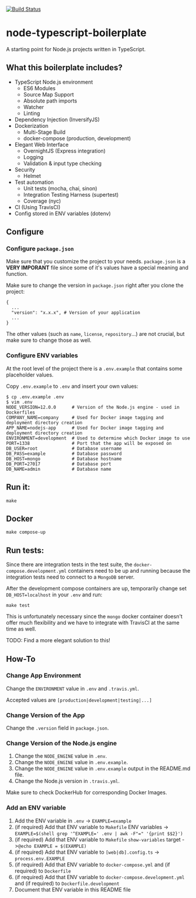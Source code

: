[![Build
Status](https://travis-ci.org/DusanDimitric/node-typescript-boilerplate.svg?branch=master)](https://travis-ci.org/DusanDimitric/node-typescript-boilerplate)

# node-typescript-boilerplate

A starting point for Node.js projects written in TypeScript.

## What this boilerplate includes?

* TypeScript Node.js environment
  - ES6 Modules
  - Source Map Support
  - Absolute path imports
  - Watcher
  - Linting
* Dependency Injection (InversifyJS)
* Dockerization
  - Multi-Stage Build
  - docker-compose (production, development)
* Elegant Web Interface
  - OvernightJS (Express integration)
  - Logging
  - Validation & input type checking
* Security
  - Helmet
* Test automation
  - Unit tests (mocha, chai, sinon)
  - Integration Testing Harness (supertest)
  - Coverage (nyc)
* CI (Using TravisCI)
* Config stored in ENV variables (dotenv)

## Configure

### Configure `package.json`

Make sure that you customize the project to your needs. `package.json` is a
**VERY IMPORANT** file since some of it's values have a special meaning and
function.

Make sure to change the version in `package.json` right after you clone the project:
```
{
  ...
  "version": "x.x.x", # Version of your application
  ...
}
```

The other values (such as `name`, `license`, `repository`...) are not crucial,
but make sure to change those as well.

### Configure ENV variables

At the root level of the project there is a `.env.example` that contains some
placeholder values.

Copy `.env.example` to `.env` and insert your own values:

```
$ cp .env.example .env
$ vim .env
NODE_VERSION=12.0.0      # Version of the Node.js engine - used in Dockerfiles
COMPANY_NAME=company     # Used for Docker image tagging and deployment directory creation
APP_NAME=nodejs-app      # Used for Docker image tagging and deployment directory creation
ENVIRONMENT=development  # Used to determine which Docker image to use
PORT=1338                # Port that the app will be exposed on
DB_USER=root             # Database username
DB_PASS=example          # Database password
DB_HOST=mongo            # Database hostname
DB_PORT=27017            # Database port
DB_NAME=admin            # Database name
```

## Run it:

```
make
```

## Docker

```
make compose-up
```

## Run tests:

Since there are integration tests in the test suite, the `docker-compose.development.yml`
containers need to be up and running because the integration tests need to
connect to a `MongoDB` server.

After the development compose containers are up, temporarily change set
`DB_HOST=localhost` in your `.env` and run:

```
make test
```

This is unfortunately necessary since the `mongo` docker container doesn't offer
much flexibility and we have to integrate with TravisCI at the same time as
well.

TODO: Find a more elegant solution to this!

## How-To

### Change App Environment

Change the `ENVIRONMENT` value in `.env` and `.travis.yml`.

Accepted values are `[production|development|testing|...]`

### Change Version of the App

Change the `.version` field in `package.json`.

### Change Version of the Node.js engine

1. Change the `NODE_ENGINE` value in `.env`.
2. Change the `NODE_ENGINE` value in `.env.example`.
3. Change the `NODE_ENGINE` value in `.env.example` output in the README.md file.
4. Change the Node.js version in `.travis.yml`.

Make sure to check DockerHub for corresponding Docker Images.

### Add an ENV variable

1. Add the ENV variable in `.env` -> `EXAMPLE=example`
2. (if required) Add that ENV variable to `Makefile` ENV variables -> `EXAMPLE=$(shell grep '^EXAMPLE=' .env | awk -F"=" '{print $$2}')`
3. (if required) Add that ENV variable to `Makefile` `show-variables` target ->`@echo EXAMPLE = $(EXAMPLE)`
4. (if required) Add that ENV variable to `[web|db].config.ts` -> `process.env.EXAMPLE`
5. (if required) Add that ENV variable to `docker-compose.yml` and (if required) to `Dockerfile`
6. (if required) Add that ENV variable to `docker-compose.development.yml` and (if required) to `Dockerfile.development`
7. Document that ENV variable in this README file
